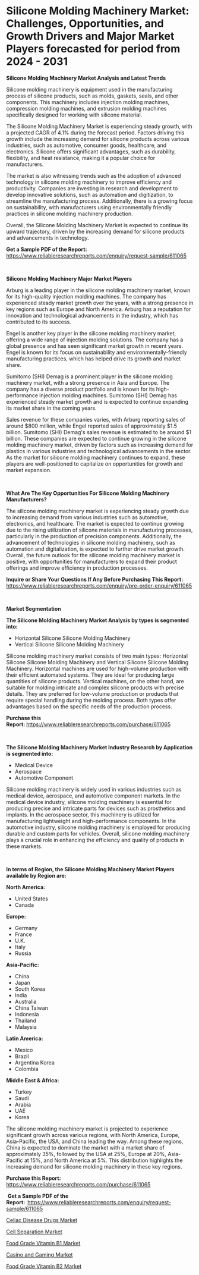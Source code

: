 <p><h1>Silicone Molding Machinery Market: Challenges, Opportunities, and Growth Drivers and Major Market Players forecasted for period from 2024 - 2031</h1></p><p><strong>Silicone Molding Machinery Market Analysis and Latest Trends</strong></p>
<p><p>Silicone molding machinery is equipment used in the manufacturing process of silicone products, such as molds, gaskets, seals, and other components. This machinery includes injection molding machines, compression molding machines, and extrusion molding machines specifically designed for working with silicone material.</p><p>The Silicone Molding Machinery Market is experiencing steady growth, with a projected CAGR of 4.1% during the forecast period. Factors driving this growth include the increasing demand for silicone products across various industries, such as automotive, consumer goods, healthcare, and electronics. Silicone offers significant advantages, such as durability, flexibility, and heat resistance, making it a popular choice for manufacturers.</p><p>The market is also witnessing trends such as the adoption of advanced technology in silicone molding machinery to improve efficiency and productivity. Companies are investing in research and development to develop innovative solutions, such as automation and digitization, to streamline the manufacturing process. Additionally, there is a growing focus on sustainability, with manufacturers using environmentally friendly practices in silicone molding machinery production.</p><p>Overall, the Silicone Molding Machinery Market is expected to continue its upward trajectory, driven by the increasing demand for silicone products and advancements in technology.</p></p>
<p><strong>Get a Sample PDF of the Report:&nbsp;</strong> <a href="https://www.reliableresearchreports.com/enquiry/request-sample/611065">https://www.reliableresearchreports.com/enquiry/request-sample/611065</a></p>
<p>&nbsp;</p>
<p><strong>Silicone Molding Machinery Major Market Players</strong></p>
<p><p>Arburg is a leading player in the silicone molding machinery market, known for its high-quality injection molding machines. The company has experienced steady market growth over the years, with a strong presence in key regions such as Europe and North America. Arburg has a reputation for innovation and technological advancements in the industry, which has contributed to its success.</p><p>Engel is another key player in the silicone molding machinery market, offering a wide range of injection molding solutions. The company has a global presence and has seen significant market growth in recent years. Engel is known for its focus on sustainability and environmentally-friendly manufacturing practices, which has helped drive its growth and market share.</p><p>Sumitomo (SHI) Demag is a prominent player in the silicone molding machinery market, with a strong presence in Asia and Europe. The company has a diverse product portfolio and is known for its high-performance injection molding machines. Sumitomo (SHI) Demag has experienced steady market growth and is expected to continue expanding its market share in the coming years.</p><p>Sales revenue for these companies varies, with Arburg reporting sales of around $800 million, while Engel reported sales of approximately $1.5 billion. Sumitomo (SHI) Demag's sales revenue is estimated to be around $1 billion. These companies are expected to continue growing in the silicone molding machinery market, driven by factors such as increasing demand for plastics in various industries and technological advancements in the sector. As the market for silicone molding machinery continues to expand, these players are well-positioned to capitalize on opportunities for growth and market expansion.</p></p>
<p>&nbsp;</p>
<p><strong>What Are The Key Opportunities For Silicone Molding Machinery Manufacturers?</strong></p>
<p><p>The silicone molding machinery market is experiencing steady growth due to increasing demand from various industries such as automotive, electronics, and healthcare. The market is expected to continue growing due to the rising utilization of silicone materials in manufacturing processes, particularly in the production of precision components. Additionally, the advancement of technologies in silicone molding machinery, such as automation and digitalization, is expected to further drive market growth. Overall, the future outlook for the silicone molding machinery market is positive, with opportunities for manufacturers to expand their product offerings and improve efficiency in production processes.</p></p>
<p><strong>Inquire or Share Your Questions If Any Before Purchasing This Report:</strong> <a href="https://www.reliableresearchreports.com/enquiry/pre-order-enquiry/611065">https://www.reliableresearchreports.com/enquiry/pre-order-enquiry/611065</a></p>
<p>&nbsp;</p>
<p><strong>Market Segmentation</strong></p>
<p><strong>The Silicone Molding Machinery Market Analysis by types is segmented into:</strong></p>
<p><ul><li>Horizontal Silicone Silicone Molding Machinery</li><li>Vertical Silicone Silicone Molding Machinery</li></ul></p>
<p><p>Silicone molding machinery market consists of two main types: Horizontal Silicone Silicone Molding Machinery and Vertical Silicone Silicone Molding Machinery. Horizontal machines are used for high-volume production with their efficient automated systems. They are ideal for producing large quantities of silicone products. Vertical machines, on the other hand, are suitable for molding intricate and complex silicone products with precise details. They are preferred for low-volume production or products that require special handling during the molding process. Both types offer advantages based on the specific needs of the production process.</p></p>
<p><strong>Purchase this Report:&nbsp;</strong><a href="https://www.reliableresearchreports.com/purchase/611065">https://www.reliableresearchreports.com/purchase/611065</a></p>
<p>&nbsp;</p>
<p><strong>The Silicone Molding Machinery Market Industry Research by Application is segmented into:</strong></p>
<p><ul><li>Medical Device</li><li>Aerospace</li><li>Automotive Component</li></ul></p>
<p><p>Silicone molding machinery is widely used in various industries such as medical device, aerospace, and automotive component markets. In the medical device industry, silicone molding machinery is essential for producing precise and intricate parts for devices such as prosthetics and implants. In the aerospace sector, this machinery is utilized for manufacturing lightweight and high-performance components. In the automotive industry, silicone molding machinery is employed for producing durable and custom parts for vehicles. Overall, silicone molding machinery plays a crucial role in enhancing the efficiency and quality of products in these markets.</p></p>
<p>&nbsp;</p>
<p><strong>In terms of Region, the Silicone Molding Machinery Market Players available by Region are:</strong></p>
<p>
    <p> <strong> North America: </strong>
        <ul>
            <li>United States</li>
            <li>Canada</li>
        </ul>
        </p> 
    <p> <strong> Europe: </strong>
        <ul>
            <li>Germany</li>
            <li>France</li>
            <li>U.K.</li>
            <li>Italy</li>
            <li>Russia</li>
        </ul>
        </p> 
    <p> <strong> Asia-Pacific: </strong>
        <ul>
            <li>China</li>
            <li>Japan</li>
            <li>South Korea</li>
            <li>India</li>
            <li>Australia</li>
            <li>China Taiwan</li>
            <li>Indonesia</li>
            <li>Thailand</li>
            <li>Malaysia</li>
        </ul>
        </p> 
    <p> <strong> Latin America: </strong>
        <ul>
            <li>Mexico</li>
            <li>Brazil</li>
            <li>Argentina Korea</li>
            <li>Colombia</li>
        </ul>
        </p> 
    <p> <strong> Middle East & Africa: </strong>
        <ul>
            <li>Turkey</li>
            <li>Saudi</li>
            <li>Arabia</li>
            <li>UAE</li>
            <li>Korea</li>
        </ul>
    </p>
    </p>
<p><p>The silicone molding machinery market is projected to experience significant growth across various regions, with North America, Europe, Asia-Pacific, the USA, and China leading the way. Among these regions, China is expected to dominate the market with a market share of approximately 35%, followed by the USA at 25%, Europe at 20%, Asia-Pacific at 15%, and North America at 5%. This distribution highlights the increasing demand for silicone molding machinery in these key regions.</p></p>
<p><strong>Purchase this Report: </strong><a href="https://www.reliableresearchreports.com/purchase/611065">https://www.reliableresearchreports.com/purchase/611065</a></p>
<p>&nbsp;<strong>Get a Sample PDF of the Report:&nbsp;&nbsp;</strong><a href="https://www.reliableresearchreports.com/enquiry/request-sample/611065">https://www.reliableresearchreports.com/enquiry/request-sample/611065</a></p>
<p><strong></strong></p>
<p><p><a href="https://medium.com/@samirmayert1/celiac-disease-drugs-market-trends-forecast-and-competitive-analysis-to-2031-f2cf29d2b316">Celiac Disease Drugs Market</a></p><p><a href="https://medium.com/@samirmayert1/cell-separation-market-size-reveals-the-best-marketing-channels-in-global-industry-4b8b71e979ca">Cell Separation Market</a></p><p><a href="https://github.com/elizabethdagraca/Market-Research-Report-List-2/blob/main/food-grade-vitamin-b1-market.md">Food Grade Vitamin B1 Market</a></p><p><a href="https://medium.com/@macielind886/casino-and-gaming-market-analysis-its-cagr-market-segmentation-and-global-industry-overview-e5429fd9dd2c">Casino and Gaming Market</a></p><p><a href="https://github.com/zjyglelu/Market-Research-Report-List-1/blob/main/food-grade-vitamin-b2-market.md">Food Grade Vitamin B2 Market</a></p></p>